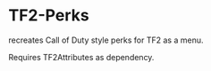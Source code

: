 # TF2-Perks

recreates Call of Duty style perks for TF2 as a menu.

Requires TF2Attributes as dependency.
